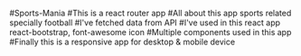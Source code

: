 #Sports-Mania
#This is a react router app
#All about this app sports related specially football
#I've fetched data from API
#I've used in this react app react-bootstrap, font-awesome icon
#Multiple components used in this app
#Finally this is a responsive app for desktop & mobile device 
